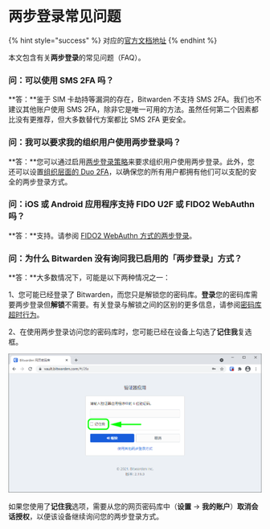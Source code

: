 # 两步登录常见问题

{% hint style="success" %}
对应的[官方文档地址](https://bitwarden.com/help/article/twostep-faqs/)
{% endhint %}

本文包含有关**两步登录**的常见问题（FAQ）。

### 问：可以使用 SMS 2FA 吗？ <a href="#q-can-i-use-sms-2-fa" id="q-can-i-use-sms-2-fa"></a>

**答：**鉴于 SIM 卡劫持等漏洞的存在，Bitwarden 不支持 SMS 2FA。我们也不建议其他账户使用 SMS 2FA，除非它是唯一可用的方法。虽然任何第二个因素都比没有更推荐，但大多数替代方案都比 SMS 2FA 更安全。

### 问：我可以要求我的组织用户使用两步登录吗？ <a href="#q-can-i-require-my-organizations-users-to-use-two-step-login" id="q-can-i-require-my-organizations-users-to-use-two-step-login"></a>

**答：**您可以通过启用[两步登录策略](../../admin-console/organization-basics/enterprise-policies.md#two-step-login)来要求组织用户使用两步登录。此外，您还可以设置[组织层面的 Duo 2FA](setup-guides/two-step-login-via-duo.md)，以确保您的所有用户都拥有他们可以支配的安全的两步登录方式。

### 问：iOS 或 Android 应用程序支持 FIDO U2F 或 FIDO2 WebAuthn 吗？ <a href="#q-is-fido-u-2-f-or-fido-2-webauthn-supported-on-my-ios-or-android-app" id="q-is-fido-u-2-f-or-fido-2-webauthn-supported-on-my-ios-or-android-app"></a>

**答：**支持。请参阅 [FIDO2 WebAuthn 方式的两步登录](setup-guides/two-step-login-via-fido2-webauthn.md)。

### 问：为什么 Bitwarden 没有询问我已启用的「两步登录」方式？ <a href="#q-why-is-bitwarden-not-asking-for-my-enabled-two-step-login-method" id="q-why-is-bitwarden-not-asking-for-my-enabled-two-step-login-method"></a>

**答：**大多数情况下，可能是以下两种情况之一：

1、您可能已经登录了 Bitwarden，而您只是解锁您的密码库。**登录**您的密码库需要两步登录但**解锁**不需要。有关登录与解锁之间的区别的更多信息，请参阅[密码库超时行为](../log-in-and-unlock/vault-timeout-options.md#vault-timeout-action)。

2、在使用两步登录访问您的密码库时，您可能已经在设备上勾选了**记住我**复选框。

![记住我选项](../../.gitbook/assets/twostep-remember.png)

如果您使用了**记住我**选项，需要从您的网页密码库中（**设置** → **我的账户**）**取消会话授权**，以便该设备继续询问您的两步登录方式。

